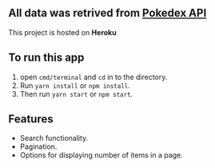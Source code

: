 ## All data was retrived from [Pokedex API](https://pokeapi.co/)

This project is hosted on **Heroku**

## To run this app

1. open `cmd/terminal` and `cd` in to the directory.
2. Run `yarn install` or `npm install`.
3. Then run `yarn start` or `npm start`.

## Features

* Search functionality.
* Pagination.
* Options for displaying number of items in a page.
